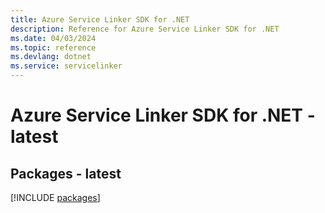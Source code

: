 ```yaml
---
title: Azure Service Linker SDK for .NET
description: Reference for Azure Service Linker SDK for .NET
ms.date: 04/03/2024
ms.topic: reference
ms.devlang: dotnet
ms.service: servicelinker
---
```

# Azure Service Linker SDK for .NET - latest
## Packages - latest
[!INCLUDE [packages](service-linker-index.md)]